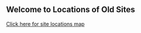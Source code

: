 ## Welcome to Locations of Old Sites


[Click here for site locations map](SiteLocations/SitesLocations)
